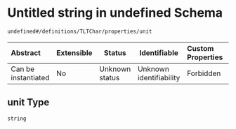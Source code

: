 # Untitled string in undefined Schema

```txt
undefined#/definitions/TLTChar/properties/unit
```




| Abstract            | Extensible | Status         | Identifiable            | Custom Properties | Additional Properties | Access Restrictions | Defined In                                                              |
| :------------------ | ---------- | -------------- | ----------------------- | :---------------- | --------------------- | ------------------- | ----------------------------------------------------------------------- |
| Can be instantiated | No         | Unknown status | Unknown identifiability | Forbidden         | Allowed               | none                | [JTFSchema.schema.json\*](JTFSchema.schema.json "open original schema") |

## unit Type

`string`
